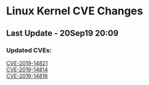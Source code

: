 
# **Linux Kernel CVE Changes**

## Last Update - 20Sep19 20:09

### **Updated CVEs:**

[CVE-2019-14821](cves/CVE-2019-14821)  
[CVE-2019-14814](cves/CVE-2019-14814)  
[CVE-2019-14816](cves/CVE-2019-14816)  
